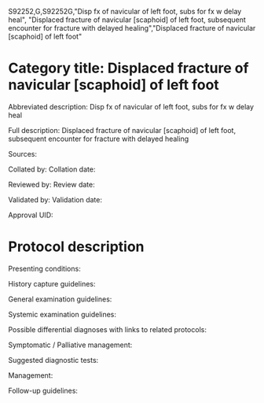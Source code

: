 S92252,G,S92252G,"Disp fx of navicular of left foot, subs for fx w delay heal", "Displaced fracture of navicular [scaphoid] of left foot, subsequent encounter for fracture with delayed healing","Displaced fracture of navicular [scaphoid] of left foot"
# Category title: Displaced fracture of navicular [scaphoid] of left foot

Abbreviated description: Disp fx of navicular of left foot, subs for fx w delay heal

Full description: Displaced fracture of navicular [scaphoid] of left foot, subsequent encounter for fracture with delayed healing

Sources:

Collated by:
Collation date:

Reviewed by:
Review date:

Validated by:
Validation date:

Approval UID:

# Protocol description

Presenting conditions:

History capture guidelines:

General examination guidelines:

Systemic examination guidelines:

Possible differential diagnoses with links to related protocols:

Symptomatic / Palliative management:

Suggested diagnostic tests:

Management:

Follow-up guidelines:
